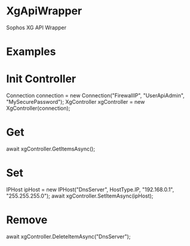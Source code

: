 # XgApiWrapper
 Sophos XG API Wrapper

# Examples
# Init Controller
 Connection connection = new Connection("FirewallIP", "UserApiAdmin", "MySecurePassword");
 XgController xgController = new XgController(connection);

# Get 
 await xgController.GetItemsAsync<IPHost>();
 
# Set
 IPHost ipHost = new IPHost("DnsServer", HostType.IP, "192.168.0.1", "255.255.255.0");
 await xgController.SetItemAsync<IPHost>(ipHost);

# Remove
 await xgController.DeleteItemAsync<IPHost>("DnsServer");
